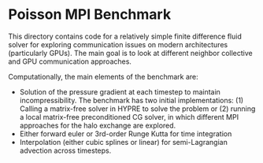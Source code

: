 # Poisson MPI Benchmark
This directory contains code for a relatively simple finite difference 
fluid solver for exploring communication issues on modern architectures
(particularly GPUs). The main goal is to look at different neighbor collective
and GPU communication approaches.

Computationally, the main elements of the benchmark are:
  * Solution of the pressure gradient at each timestep to maintain 
    incompressibility. The benchmark has two initial implementations:
    (1) Calling a matrix-free solver in HYPRE to solve the problem or (2)
    running a local matrix-free preconditioned CG solver, in which different
    MPI approaches for the halo exchange are explored.
  * Either forward euler or 3rd-order Runge Kutta for time integration
  * Interpolation (either cubic splines or linear) for semi-Lagrangian 
    advection across timesteps.
